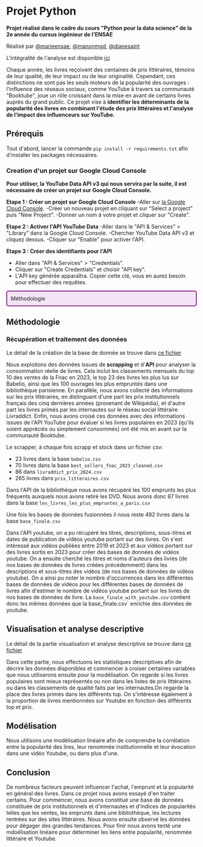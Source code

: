 # Projet Python

**Projet réalisé dans le cadre du cours "Python pour la data science" de la 2e année du cursus ingénieur de l'ENSAE**

Réalisé par [@marieensae](https://github.com/marieensae), [@manonmgd](https://github.com/manonmgd), [@dianesaint](https://github.com/dianesaint)

L'intégralité de l'analyse est disponible [ici](https://github.com/manonmgd/pythonds_MM_MM_DS/blob/main/analyse_de_donn%C3%A9es.ipynb)

Chaque année, les livres reçoivent des centaines de prix littéraires, témoins de leur qualité, de leur impact ou de leur originalité. Cependant, ces distinctions ne sont pas les seuls moteurs de la popularité des ouvrages : l'influence des réseaux sociaux, comme YouTube à travers sa communauté "Booktube", joue un rôle croissant dans la mise en avant de certains livres auprès du grand public. Ce projet vise à **identifier les déterminants de la popularité des livres en combinant l'étude des prix littéraires et l'analyse de l'impact des influenceurs sur YouTube.**

## Prérequis

Tout d'abord, lancer la commande `pip install -r requirements.txt` afin d'installer les packages nécessaires. 

### Creation d'un projet sur Google Cloud Console

**Pour utiliser, la YouTube Data API v3 qui nous servira par la suite, il est nécessaire de créer un projet sur Google Cloud Console.**

**Etape 1 : Créer un projet sur Google Cloud Console**
-Aller sur [la Google Cloud Console](https://console.cloud.google.com).
-Créer un nouveau projet en cliquant sur "Select a project" puis "New Project".
-Donner un nom à votre projet et cliquer sur "Create".

**Etape 2 : Activer l'API YouTube Data**
-Aller dans le "API & Services" > "Library" dans la Google Cloud Console.
-Chercher YouTube Data API v3 et cliquez dessus.
-Cliquer sur "Enable" pour activer l'API.

**Etape 3 : Créer des identifiants pour l'API**
- Aller dans "API & Services" > "Credentials".
- Cliquer sur "Create Credentials" et choisir "API key".
- L'API key générée apparaîtra. Copier cette clé, vous en aurez besoin pour effectuer des requêtes.

<div style="border: 2px solid purple; padding: 10px; border-radius: 5px; background-color: #f3e5f5;">
Méthodologie
</div>

## Méthodologie 

### Récupération et traitement des données

Le détail de la création de la base de donnée se trouve dans [ce fichier](https://github.com/manonmgd/pythonds_MM_MM_DS/blob/main/cr%C3%A9ation_base.ipynb)

Nous exploitons des données issues de **scrapping** et d'**API** pour analyser la consommation réelle de livres. Cela inclut les  classements mensuels du top 10 des ventes de la Fnac en 2023, le top 23 des livres les plus lus sur Babelio, ainsi que les 100 ouvrages les plus empruntés dans une bibliothèque parisienne. En parallèle, nous avons collecté des informations sur les prix littéraires, en distinguant d'une part les prix institutionnels français des cinq dernières années (provenant de Wikipédia), et d'autre part les livres primés par les internautes sur le réseau social littéraire Livraddict. Enfin, nous avons croisé ces données avec des informations issues de l'API YouTube pour évaluer si les livres populaires en 2023 (qu'ils soient appréciés ou simplement consommés) ont été mis en avant sur la communauté Booktube.

Le scrapper, à chaque fois scrapp et stock dans un fichier csv:
- 23 livres dans la base `babelio.csv`
- 70 livres dans la base `best_sellers_fnac_2023_cleaned.csv`
- 86 dans `livraddict_prix_2024.csv`
- 265 livres dans `prix_litteraires.csv`

Dans l'API de la bibliothèque nous avons récupéré les 100 emprunts les plus fréquents auxquels nous avons retiré les DVD. Nous avons donc 87 livres dans la base `les_livres_les_plus_empruntes_a_paris.csv`

Une fois les bases de données fusionnées il nous reste 492 livres dans la base `base_finale.csv`

Dans l'API youtube, on a pu récupéré les titres, descriptions, sous-titres et dates de publication de vidéos youtube portant sur des livres. On s'est intéressé aux vidéos publiées entre 2019 et 2023 et aux vidéos portant sur des livres sortis en 2023 pour créer des bases de données de vidéos youtube. On a ensuite cherché les titres et noms d'auteurs des livres (de nos bases de données de livres créées précédemment) dans les descriptions et sous-titres des vidéos (de nos bases de données de vidéos youtube). On a ainsi pu noter le nombre d'occurrences dans les différentes bases de données de vidéos pour les différentes bases de données de livres afin d'estimer le nombre de vidéos youtube portant sur les livres de nos bases de données de livre.
La `base_finale_with_youtube.csv` contient donc les mêmes données que la base_finale.csv` enrichie des données de youtube. 

## Visualisation et analyse descriptive

Le détail de la partie visualisation et analyse descriptive se trouve dans [ce fichier](https://github.com/manonmgd/pythonds_MM_MM_DS/blob/main/analyse_de_donn%C3%A9es.ipynb)

Dans cette partie, nous effectuons les statistiques descriptives afin de décrire les données disponibles et commencer à croiser certaines variables que nous utiliserons ensuite pour la modélisation. On regarde si les livres populaires sont mieux représentés ou non dans les listes de prix littéraires ou dans les classements de qualité faits par les internautes.On regarde la place des livres primés dans les différents top. On s'intéresse également à la proportion de livres mentionnées sur Youtube en fonction des différents top et prix. 

## Modélisation

Nous utilisons une modélisation linéaire afin de comprendre la corrélation entre la popularité des lires, leur renommée institutionnelle et leur évocation dans une vidéo Youtube, ou dans plus d'une. 


## Conclusion

De nombreux facteurs peuvent influencer l'achat, l'emprunt et la popularité en général des livres. Dans ce projet nous avons essayé d'en traiter certains. Pour commencer, nous avons constitué une base de données constituée de prix institutionnels et d'internautes et d'indices de popularités telles que les ventes, les emprunts dans une bibliothèque, les lectures rentrées sur des sites littéraires. Nous avons ensuite observé les données pour dégager des grandes tendances. Pour finir nous avons tenté une mdoélisation linéaire pour déterminer les liens entre popularité, renommée littéraire et Youtube. 
